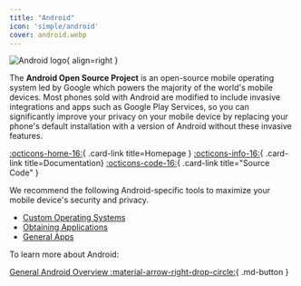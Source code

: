 ```yaml
---
title: "Android"
icon: 'simple/android'
cover: android.webp
---
```


![Android logo](../assets/img/android/android.svg){ align=right }

The **Android Open Source Project** is an open-source mobile operating system led by Google which powers the majority of the world's mobile devices. Most phones sold with Android are modified to include invasive integrations and apps such as Google Play Services, so you can significantly improve your privacy on your mobile device by replacing your phone's default installation with a version of Android without these invasive features.

[:octicons-home-16:](https://source.android.com){ .card-link title=Homepage }
[:octicons-info-16:](https://source.android.com/docs){ .card-link title=Documentation}
[:octicons-code-16:](https://cs.android.com/android/platform/superproject){ .card-link title="Source Code" }

We recommend the following Android-specific tools to maximize your mobile device's security and privacy.

- [Custom Operating Systems](custom-os.md)
- [Obtaining Applications](obtaining-apps.md)
- [General Apps](general-apps.md)

To learn more about Android:

[General Android Overview :material-arrow-right-drop-circle:](../os/android-overview.md){ .md-button }
